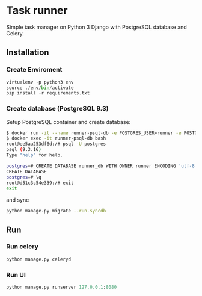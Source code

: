 # Task runner #

Simple task manager on Python 3 Django with PostgreSQL database and Celery.

## Installation

### Create Enviroment

```python
virtualenv -p python3 env
source ./env/bin/activate
pip install -r requirements.txt
```

### Create database (PostgreSQL 9.3)

Setup PostgreSQL container and create database:

```bash
$ docker run -it --name runner-psql-db -e POSTGRES_USER=runner -e POSTGRES_PASSWORD=cYTiCOIO -p 5432:5432 -d postgres:9.3
$ docker exec -it runner-psql-db bash
root@ee5aa253df6d:/# psql -U postgres
psql (9.3.16)
Type "help" for help.

postgres=# CREATE DATABASE runner_db WITH OWNER runner ENCODING 'utf-8';
CREATE DATABASE
postgres=# \q
root@d51c3c54e339:/# exit
exit
```

and sync

```bash
python manage.py migrate --run-syncdb
```

## Run

### Run celery
```python
python manage.py celeryd
```

### Run UI
```python
python manage.py runserver 127.0.0.1:8080
```

